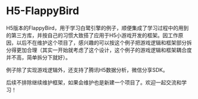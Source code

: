 # H5-FlappyBird
H5版本的FlappyBird，用于学习白鹭引擎的例子，顺便集成了学习过程中的用到的第三方库，并按自己的习惯大致搭了应用于H5小游戏开发的框架。因工作原因，以后不在维护这个项目了，感兴趣的可以按这个例子把游戏逻辑和框架部分拆分得更加合理（其实一开始就考虑了这个设计，这个例子的游戏逻辑和框架耦合度并不高，简单拆分下就好）。

例子除了实现游戏逻辑外，还支持了腾讯H5数据分析，微信分享SDK。

后续不排除继续维护框架，如果会维护也是新建一个项目了。欢迎一起交流和学习！

